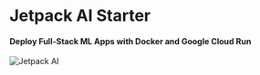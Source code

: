 # Jetpack AI Starter
#### Deploy Full-Stack ML Apps with Docker and Google Cloud Run

![Jetpack AI](https://github.com/atick-faisal/Jetpack-AI-Starter/assets/38709932/325a5a94-1ed3-47ba-af61-c9af4a531160)

